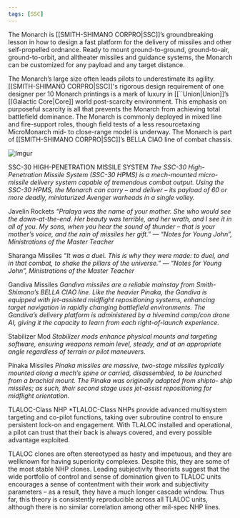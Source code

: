 ```yaml
---
tags: [SSC]
---
```


The Monarch is [[SMITH-SHIMANO CORPRO|SSC]]’s groundbreaking lesson in how to design a fast platform for the delivery of missiles and other self-propelled ordnance. Ready to mount ground-to-ground, ground-to-air, ground-to-orbit, and alltheater missiles and guidance systems, the Monarch can be customized for any payload and any target distance.

The Monarch’s large size often leads pilots to underestimate its agility. [[SMITH-SHIMANO CORPRO|SSC]]'s rigorous design requirement of one designer per 10 Monarch printings is a mark of luxury in [[``Union|Union]]’s [[Galactic Core|Core]] world post-scarcity environment. This emphasis on purposeful scarcity is all that prevents the Monarch from achieving total battlefield dominance. The Monarch is commonly deployed in mixed line and fire-support roles, though field tests of a less resourcetaxing MicroMonarch mid- to close-range model is underway. The Monarch is part of [[SMITH-SHIMANO CORPRO|SSC]]’s BELLA CIAO line of combat chassis.

![Imgur](https://i.imgur.com/GgkMNSu.png)

SSC-30 HIGH-PENETRATION MISSILE SYSTEM
	*The SSC-30 High-Penetration Missile System (SSC-30 HPMS) is a mech-mounted micro-missile delivery system capable of tremendous combat output. Using the SSC-30 HPMS, the Monarch can carry – and deliver – its payload of 60 or more deadly, miniaturized Avenger warheads in a single volley.*

Javelin Rockets
	*“Pralaya was the name of your mother. She who would see the dawn-at-the-end. Her beauty was terrible, and her wrath, and I see it in all of you. My sons, when you hear the sound of thunder – that is your mother’s voice, and the rain of missiles her gift.”*
	*— “Notes for Young John”,
	Ministrations of the Master Teacher*

Sharanga Missiles
	*“It was a duel. This is why they were made: to duel, and in that combat, to shake the pillars of the universe.”*
	*— “Notes for Young John”,
	Ministrations of the Master Teacher*

Gandiva Missiles
	*Gandiva missiles are a reliable mainstay from Smith-Shimano’s BELLA CIAO line. Like the heavier Pinaka, the Gandiva is equipped with jet-assisted midflight repositioning systems, enhancing target navigation in rapidly changing battlefield environments. The Gandiva’s delivery platform is administered by a hivemind comp/con drone AI, giving it the capacity to learn from each right-of-launch experience.*

Stabilizer Mod
	*Stabilizer mods enhance physical mounts and targeting software, ensuring weapons remain level, steady, and at an appropriate angle regardless of terrain or pilot maneuvers.*

Pinaka Missiles
	*Pinaka missiles are massive, two-stage missiles typically mounted along a mech’s spine or carried, disassembled, to be launched from a brachial mount. The Pinaka was originally adapted from shipto- ship missiles; as such, their second stage uses jet-assist repositioning for midflight orientation.*

TLALOC-Class NHP
*TLALOC-Class NHPs provide advanced multisystem targeting and co-pilot functions, taking over subroutine control to ensure persistent lock-on and engagement. With TLALOC installed and operational, a pilot can trust that their back is always covered, and every possible advantage exploited.

TLALOC clones are often stereotyped as hasty and impetuous, and they are wellknown for having superiority complexes. Despite this, they are some of the most stable NHP clones. Leading subjectivity theorists suggest that the wide portfolio of control and sense of domination given to TLALOC units encourages a sense of contentment with their work and subjectivity parameters – as a result, they have a much longer cascade window. Thus far, this theory is consistently reproducible across all TLALOC units, although there is no similar correlation among other mil-spec NHP lines.